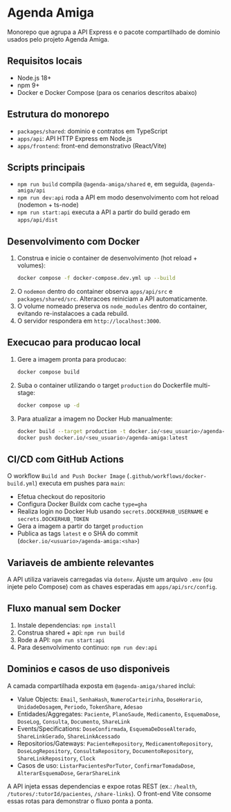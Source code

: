 # Agenda Amiga

Monorepo que agrupa a API Express e o pacote compartilhado de dominio usados pelo projeto Agenda Amiga.

## Requisitos locais
- Node.js 18+
- npm 9+
- Docker e Docker Compose (para os cenarios descritos abaixo)

## Estrutura do monorepo
- `packages/shared`: dominio e contratos em TypeScript
- `apps/api`: API HTTP Express em Node.js
- `apps/frontend`: front-end demonstrativo (React/Vite)

## Scripts principais
- `npm run build` compila `@agenda-amiga/shared` e, em seguida, `@agenda-amiga/api`
- `npm run dev:api` roda a API em modo desenvolvimento com hot reload (nodemon + ts-node)
- `npm run start:api` executa a API a partir do build gerado em `apps/api/dist`

## Desenvolvimento com Docker
1. Construa e inicie o container de desenvolvimento (hot reload + volumes):
   ```bash
   docker compose -f docker-compose.dev.yml up --build
   ```
2. O `nodemon` dentro do container observa `apps/api/src` e `packages/shared/src`. Alteracoes reiniciam a API automaticamente.
3. O volume nomeado preserva os `node_modules` dentro do container, evitando re-instalacoes a cada rebuild.
4. O servidor respondera em `http://localhost:3000`.

## Execucao para producao local
1. Gere a imagem pronta para producao:
   ```bash
   docker compose build
   ```
2. Suba o container utilizando o target `production` do Dockerfile multi-stage:
   ```bash
   docker compose up -d
   ```
3. Para atualizar a imagem no Docker Hub manualmente:
   ```bash
   docker build --target production -t docker.io/<seu_usuario>/agenda-amiga:latest .
   docker push docker.io/<seu_usuario>/agenda-amiga:latest
   ```

## CI/CD com GitHub Actions
O workflow `Build and Push Docker Image` (`.github/workflows/docker-build.yml`) executa em pushes para `main`:
- Efetua checkout do repositorio
- Configura Docker Buildx com cache `type=gha`
- Realiza login no Docker Hub usando `secrets.DOCKERHUB_USERNAME` e `secrets.DOCKERHUB_TOKEN`
- Gera a imagem a partir do target `production`
- Publica as tags `latest` e o SHA do commit (`docker.io/<usuario>/agenda-amiga:<sha>`)

## Variaveis de ambiente relevantes
A API utiliza variaveis carregadas via `dotenv`. Ajuste um arquivo `.env` (ou injete pelo Compose) com as chaves esperadas em `apps/api/src/config`.

## Fluxo manual sem Docker
1. Instale dependencias: `npm install`
2. Construa shared + api: `npm run build`
3. Rode a API: `npm run start:api`
4. Para desenvolvimento continuo: `npm run dev:api`

## Dominios e casos de uso disponiveis
A camada compartilhada exposta em `@agenda-amiga/shared` inclui:
- Value Objects: `Email`, `SenhaHash`, `NumeroCarteirinha`, `DoseHorario`, `UnidadeDosagem`, `Periodo`, `TokenShare`, `Adesao`
- Entidades/Aggregates: `Paciente`, `PlanoSaude`, `Medicamento`, `EsquemaDose`, `DoseLog`, `Consulta`, `Documento`, `ShareLink`
- Events/Specifications: `DoseConfirmada`, `EsquemaDeDoseAlterado`, `ShareLinkGerado`, `ShareLinkAcessado`
- Repositorios/Gateways: `PacienteRepository`, `MedicamentoRepository`, `DoseLogRepository`, `ConsultaRepository`, `DocumentoRepository`, `ShareLinkRepository`, `Clock`
- Casos de uso: `ListarPacientesPorTutor`, `ConfirmarTomadaDose`, `AlterarEsquemaDose`, `GerarShareLink`

A API injeta essas dependencias e expoe rotas REST (ex.: `/health`, `/tutores/:tutorId/pacientes`, `/share-links`). O front-end Vite consome essas rotas para demonstrar o fluxo ponta a ponta.

